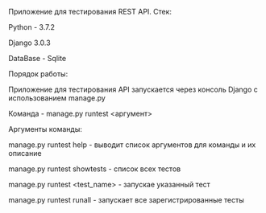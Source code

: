 Приложение для тестирования REST API.
Стек:

Python - 3.7.2

Django 3.0.3

DataBase - Sqlite

Порядок работы:

Приложение для тестирования API запускается через консоль Django с использованием manage.py

Команда - manage.py runtest <аргумент>

Аргументы команды:

manage.py runtest help - выводит список аргументов для команды и их описание

manage.py runtest showtests - список всех тестов

manage.py runtest <test_name> - запускае указанный тест

manage.py runtest runall - запускает все зарегистрированные тесты
